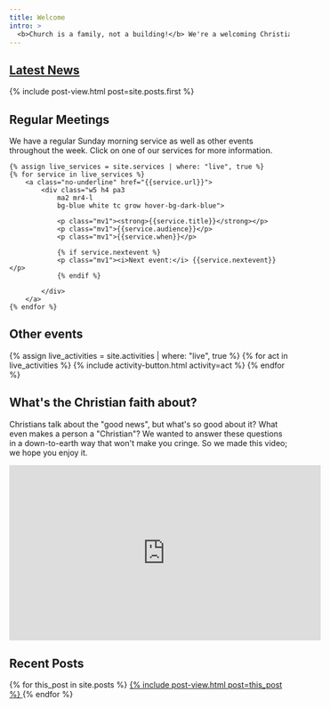 ```yaml
---
title: Welcome
intro: >
  <b>Church is a family, not a building!</b> We're a welcoming Christian church based on the corner of Canning Road and Newton Street. We believe Jesus is the hope for the world and we want to share that real and lasting joy with you.
---
```

## [Latest News](/news/)

<div class="w-100 pv2 flex-l flex-wrap items-center-l">
	{% 	include post-view.html
		post=site.posts.first
	%}
</div>

## Regular Meetings

We have a regular Sunday morning service as well as other events throughout the week. Click on one of our services for more information.

<div class="w-100 pv2 flex-l flex-wrap items-center-l">

	{% assign live_services = site.services | where: "live", true %}
	{% for service in live_services %}
		<a class="no-underline" href="{{service.url}}">
			<div class="w5 h4 pa3
				ma2 mr4-l
				bg-blue white tc grow hover-bg-dark-blue">
				
				<p class="mv1"><strong>{{service.title}}</strong></p>
				<p class="mv1">{{service.audience}}</p>
				<p class="mv1">{{service.when}}</p>
				
				{% if service.nextevent %}
				<p class="mv1"><i>Next event:</i> {{service.nextevent}}</p>
				{% endif %}
				
			</div>
		</a>
	{% endfor %}

</div>

## Other events

<div class="w-100 pv2 flex-l flex-wrap items-center-l">
	{% assign live_activities = site.activities | where: "live", true %}
	{% for act in live_activities %}
		{% 	include activity-button.html
			activity=act
			%}
	{% endfor %}
</div>	

## What's the Christian faith about?

Christians talk about the "good news", but what's so good about it? What even makes a person a "Christian"? We wanted to answer these questions in a down-to-earth way that won't make you cringe. So we made this video; we hope you enjoy it.

<iframe class="fr-ns" width="560" height="315" src="https://www.youtube.com/embed/CHhz87QbVLg" frameborder="0" allow="accelerometer; autoplay; encrypted-media; gyroscope; picture-in-picture" allowfullscreen></iframe>


## Recent Posts

<div class="w-100 pv2 flex-l flex-wrap items-center-l">
	{% for this_post in site.posts %}
		<a class="no-underline near-black" href="{{this_post.url}}">
			{% 	include post-view.html
				post=this_post
			%}
		</a>
	{% endfor %}
</div>	
